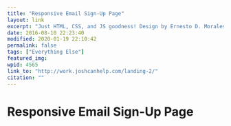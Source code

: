 ```yaml
---
title: "Responsive Email Sign-Up Page"
layout: link
excerpt: "Just HTML, CSS, and JS goodness! Design by Ernesto D. Morales"
date: 2016-08-10 22:23:40
modified: 2020-01-19 22:10:42
permalink: false
tags: ["Everything Else"]
featured_img: 
wpid: 4565
link_to: "http://work.joshcanhelp.com/landing-2/"
citation: ""
---
```


# Responsive Email Sign-Up Page

